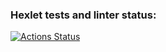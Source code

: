 ### Hexlet tests and linter status:
[![Actions Status](https://github.com/Kucher1995/python-project-50/actions/workflows/hexlet-check.yml/badge.svg)](https://github.com/Kucher1995/python-project-50/actions)